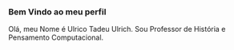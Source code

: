 ### Bem Vindo ao meu perfil

Olá, meu Nome é Ulrico Tadeu Ulrich.
Sou Professor de História e Pensamento Computacional.
